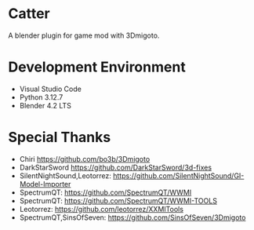 # Catter
A blender plugin for game mod with 3Dmigoto.

# Development Environment
- Visual Studio Code
- Python 3.12.7
- Blender 4.2 LTS

# Special Thanks 
- Chiri https://github.com/bo3b/3Dmigoto
- DarkStarSword https://github.com/DarkStarSword/3d-fixes
- SilentNightSound,Leotorrez: https://github.com/SilentNightSound/GI-Model-Importer
- SpectrumQT: https://github.com/SpectrumQT/WWMI
- SpectrumQT: https://github.com/SpectrumQT/WWMI-TOOLS
- Leotorrez: https://github.com/leotorrez/XXMITools
- SpectrumQT,SinsOfSeven: https://github.com/SinsOfSeven/3Dmigoto